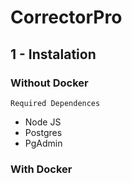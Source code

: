 # CorrectorPro

## 1 - Instalation

### Without Docker
    Required Dependences
- Node JS
- Postgres
- PgAdmin

### With Docker
  
    